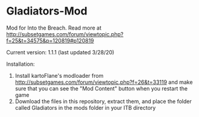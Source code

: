 # Gladiators-Mod
Mod for Into the Breach. Read more at http://subsetgames.com/forum/viewtopic.php?f=25&t=34575&p=120819#p120819

Current version: 1.1.1 (last updated 3/28/20)

Installation:

1. Install kartoFlane's modloader from http://subsetgames.com/forum/viewtopic.php?f=26&t=33119 and make sure that you can see the "Mod Content" button when you restart the game
2. Download the files in this repository, extract them, and place the folder called Gladiators in the mods folder in your ITB directory

